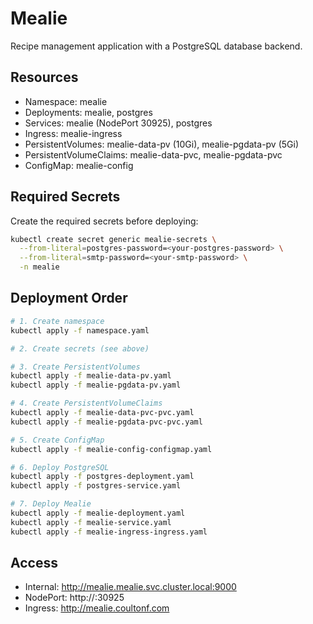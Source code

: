 # Mealie

Recipe management application with a PostgreSQL database backend.

## Resources

- Namespace: mealie
- Deployments: mealie, postgres
- Services: mealie (NodePort 30925), postgres
- Ingress: mealie-ingress
- PersistentVolumes: mealie-data-pv (10Gi), mealie-pgdata-pv (5Gi)
- PersistentVolumeClaims: mealie-data-pvc, mealie-pgdata-pvc
- ConfigMap: mealie-config

## Required Secrets

Create the required secrets before deploying:

```bash
kubectl create secret generic mealie-secrets \
  --from-literal=postgres-password=<your-postgres-password> \
  --from-literal=smtp-password=<your-smtp-password> \
  -n mealie
```

## Deployment Order

```bash
# 1. Create namespace
kubectl apply -f namespace.yaml

# 2. Create secrets (see above)

# 3. Create PersistentVolumes
kubectl apply -f mealie-data-pv.yaml
kubectl apply -f mealie-pgdata-pv.yaml

# 4. Create PersistentVolumeClaims
kubectl apply -f mealie-data-pvc-pvc.yaml
kubectl apply -f mealie-pgdata-pvc-pvc.yaml

# 5. Create ConfigMap
kubectl apply -f mealie-config-configmap.yaml

# 6. Deploy PostgreSQL
kubectl apply -f postgres-deployment.yaml
kubectl apply -f postgres-service.yaml

# 7. Deploy Mealie
kubectl apply -f mealie-deployment.yaml
kubectl apply -f mealie-service.yaml
kubectl apply -f mealie-ingress-ingress.yaml
```

## Access

- Internal: http://mealie.mealie.svc.cluster.local:9000
- NodePort: http://<node-ip>:30925
- Ingress: http://mealie.coultonf.com
